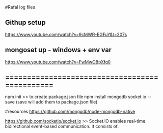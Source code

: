 #Rafal log files


## Githup setup
https://www.youtube.com/watch?v=9cMWR-EGFuY&t=207s
## mongoset up - windows + env var
https://www.youtube.com/watch?v=FwMwO8pXfq0


## ==============================================

npm init >> to create package.json file
npm install mongodb socket.io --save (save will add them to package.json file)


#resources 
https://github.com/mongodb/node-mongodb-native

https://github.com/socketio/socket.io  >> Socket.IO enables real-time bidirectional event-based communication. It consists of: